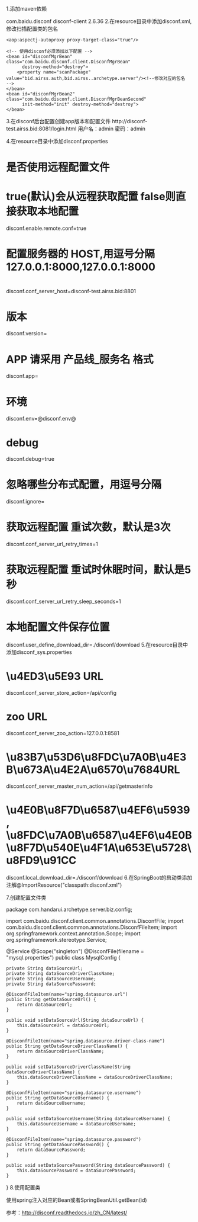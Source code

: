 1.添加maven依赖

<dependency>
   <groupId>com.baidu.disconf</groupId>
   <artifactId>disconf-client</artifactId>
   <version>2.6.36</version>
</dependency>
2.在resource目录中添加disconf.xml,修改扫描配置类的包名

<?xml version="1.0" encoding="UTF-8"?>

<beans xmlns="http://www.springframework.org/schema/beans"
       xmlns:xsi="http://www.w3.org/2001/XMLSchema-instance" xmlns:aop="http://www.springframework.org/schema/aop"
       xsi:schemaLocation="http://www.springframework.org/schema/beans
        http://www.springframework.org/schema/beans/spring-beans-3.1.xsd
        http://www.springframework.org/schema/aop
        http://www.springframework.org/schema/aop/spring-aop-3.0.xsd">

    <aop:aspectj-autoproxy proxy-target-class="true"/>

    <!-- 使用disconf必须添加以下配置 -->
    <bean id="disconfMgrBean" class="com.baidu.disconf.client.DisconfMgrBean"
          destroy-method="destroy">
        <property name="scanPackage" value="bid.airss.auth,bid.airss..archetype.server"/><!--修改对应的包名  -->
    </bean>
    <bean id="disconfMgrBean2" class="com.baidu.disconf.client.DisconfMgrBeanSecond"
          init-method="init" destroy-method="destroy">
    </bean>

</beans>
3.在disconf后台配置创建app版本和配置文件
http://disconf-test.airss.bid:8081/login.html
用户名：admin 密码：admin

4.在resource目录中添加disconf.properties

# 是否使用远程配置文件
# true(默认)会从远程获取配置 false则直接获取本地配置
disconf.enable.remote.conf=true
#
# 配置服务器的 HOST,用逗号分隔  127.0.0.1:8000,127.0.0.1:8000
#
disconf.conf_server_host=disconf-test.airss.bid:8801

# 版本
disconf.version=

# APP 请采用 产品线_服务名 格式
disconf.app=

# 环境
disconf.env=@disconf.env@

# debug
disconf.debug=true

# 忽略哪些分布式配置，用逗号分隔
disconf.ignore=

# 获取远程配置 重试次数，默认是3次
disconf.conf_server_url_retry_times=1
# 获取远程配置 重试时休眠时间，默认是5秒
disconf.conf_server_url_retry_sleep_seconds=1
# 本地配置文件保存位置
disconf.user_define_download_dir=./disconf/download
5.在resource目录中添加disconf_sys.properties

# \u4ED3\u5E93 URL
disconf.conf_server_store_action=/api/config

# zoo URL
disconf.conf_server_zoo_action=127.0.0.1:8581

# \u83B7\u53D6\u8FDC\u7A0B\u4E3B\u673A\u4E2A\u6570\u7684URL
disconf.conf_server_master_num_action=/api/getmasterinfo

# \u4E0B\u8F7D\u6587\u4EF6\u5939, \u8FDC\u7A0B\u6587\u4EF6\u4E0B\u8F7D\u540E\u4F1A\u653E\u5728\u8FD9\u91CC
disconf.local_download_dir=./disconf/download
6.在SpringBoot的启动类添加注解@ImportResource("classpath:disconf.xml")

7.创建配置文件类

package com.handarui.archetype.server.biz.config;

import com.baidu.disconf.client.common.annotations.DisconfFile;
import com.baidu.disconf.client.common.annotations.DisconfFileItem;
import org.springframework.context.annotation.Scope;
import org.springframework.stereotype.Service;

@Service
@Scope("singleton")
@DisconfFile(filename = "mysql.properties")
public class MysqlConfig {

    private String dataSourceUrl;
    private String dataSourceDriverClassName;
    private String dataSourceUsername;
    private String dataSourcePassword;

    @DisconfFileItem(name="spring.datasource.url")
    public String getDataSourceUrl() {
        return dataSourceUrl;
    }

    public void setDataSourceUrl(String dataSourceUrl) {
        this.dataSourceUrl = dataSourceUrl;
    }

    @DisconfFileItem(name="spring.datasource.driver-class-name")
    public String getDataSourceDriverClassName() {
        return dataSourceDriverClassName;
    }

    public void setDataSourceDriverClassName(String dataSourceDriverClassName) {
        this.dataSourceDriverClassName = dataSourceDriverClassName;
    }

    @DisconfFileItem(name="spring.datasource.username")
    public String getDataSourceUsername() {
        return dataSourceUsername;
    }

    public void setDataSourceUsername(String dataSourceUsername) {
        this.dataSourceUsername = dataSourceUsername;
    }

    @DisconfFileItem(name="spring.datasource.password")
    public String getDataSourcePassword() {
        return dataSourcePassword;
    }

    public void setDataSourcePassword(String dataSourcePassword) {
        this.dataSourcePassword = dataSourcePassword;
    }

}
8.使用配置类

使用spring注入对应的Bean或者SpringBeanUtil.getBean(id)

参考：http://disconf.readthedocs.io/zh_CN/latest/